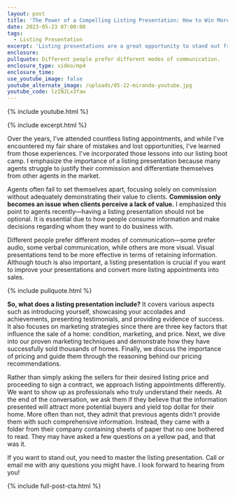 ```yaml
---
layout: post
title: 'The Power of a Compelling Listing Presentation: How to Win More Listings'
date: 2023-05-23 07:00:00
tags:
  - Listing Presentation
excerpt: 'Listing presentations are a great opportunity to stand out from the crowd. '
enclosure:
pullquote: Different people prefer different modes of communication.
enclosure_type: video/mp4
enclosure_time:
use_youtube_image: false
youtube_alternate_image: /uploads/05-22-miranda-youtube.jpg
youtube_code: lzINJLx3faw
---
```

{% include youtube.html %}

{% include excerpt.html %}

Over the years, I've attended countless listing appointments, and while I've encountered my fair share of mistakes and lost opportunities, I've learned from those experiences. I've incorporated those lessons into our listing boot camp. I emphasize the importance of a listing presentation because many agents struggle to justify their commission and differentiate themselves from other agents in the market.

Agents often fail to set themselves apart, focusing solely on commission without adequately demonstrating their value to clients. **Commission only becomes an issue when clients perceive a lack of value.** I emphasized this point to agents recently—having a listing presentation should not be optional. It is essential due to how people consume information and make decisions regarding whom they want to do business with.

Different people prefer different modes of communication—some prefer audio, some verbal communication, while others are more visual. Visual presentations tend to be more effective in terms of retaining information. Although touch is also important, a listing presentation is crucial if you want to improve your presentations and convert more listing appointments into sales.

{% include pullquote.html %}

**So, what does a listing presentation include?** It covers various aspects such as introducing yourself, showcasing your accolades and achievements, presenting testimonials, and providing evidence of success. It also focuses on marketing strategies since there are three key factors that influence the sale of a home: condition, marketing, and price. Next, we dive into our proven marketing techniques and demonstrate how they have successfully sold thousands of homes. Finally, we discuss the importance of pricing and guide them through the reasoning behind our pricing recommendations.

Rather than simply asking the sellers for their desired listing price and proceeding to sign a contract, we approach listing appointments differently. We want to show up as professionals who truly understand their needs. At the end of the conversation, we ask them if they believe that the information presented will attract more potential buyers and yield top dollar for their home. More often than not, they admit that previous agents didn't provide them with such comprehensive information. Instead, they came with a folder from their company containing sheets of paper that no one bothered to read. They may have asked a few questions on a yellow pad, and that was it.

If you want to stand out, you need to master the listing presentation. Call or email me with any questions you might have. I look forward to hearing from you!

{% include full-post-cta.html %}